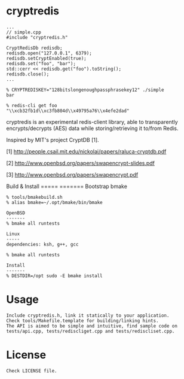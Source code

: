 cryptredis
==========

    ...
    // simple.cpp
    #include "cryptredis.h"

    CryptRedisDb redisdb;
    redisdb.open("127.0.0.1", 6379);
    redisdb.setCryptEnabled(true);
    redisdb.set("foo", "bar");
    std::cerr << redisdb.get("foo").toString();
    redisdb.close();
    ...

    % CRYPTREDISKEY="128bitslongenoughpassphrasekey12" ./simple
    bar

    % redis-cli get foo
    "\\xcb32fb1d\\xc3fb804d\\x49795a76\\x4efe2dad"

cryptredis is an experimental redis-client library, able to transparently
encrypts/decrypts (AES) data while storing/retrieving it to/from Redis.

Inspired by MIT's project CryptDB [1].

[1] http://people.csail.mit.edu/nickolai/papers/raluca-cryptdb.pdf

[2] http://www.openbsd.org/papers/swapencrypt-slides.pdf

[3] http://www.openbsd.org/papers/swapencrypt.pdf

Build & Install
=====   =======
	Bootstrap bmake

	% tools/bmakebuild.sh
	% alias bmake=~/.opt/bmake/bin/bmake

	OpenBSD
	-------
	% bmake all runtests

	Linux
	-----
	dependencies: ksh, g++, gcc

	% bmake all runtests

	Install
	-------
	% DESTDIR=/opt sudo -E bmake install

Usage
=====
    Include cryptredis.h, link it statically to your application.
    Check tools/Makefile.template for building/linking hints.
    The API is aimed to be simple and intuitive, find sample code on
    tests/api.cpp, tests/rediscliget.cpp and tests/rediscliset.cpp.

License
======
    Check LICENSE file.
